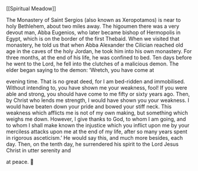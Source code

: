 [[Spiritual Meadow]]
 
The Monastery of Saint Sergios (also known as Xeropotamos) is near to holy Bethlehem, about two miles away. The higoumen there was a very devout man, Abba Eugenios, who later became bishop of Hermopolis in Egypt, which is on the border of the first Thebaid. When we visited that monastery, he told us that when Abba Alexander the Cilician reached old age in the caves of the holy Jordan, he took him into his own monastery. For three months, at the end of his life, he was confined to bed. Ten days before he went to the Lord, he fell into the clutches of a malicious demon. The elder began saying to the demon: ‘Wretch, you have come at  
 
evening time. That is no great deed, for I am bed-ridden and immobilised. Without intending to, you have shown me your weakness, fool! If you were able and strong, you should have come to me fifty or sixty years ago. Then, by Christ who lends me strength, I would have shown you your weakness. I would have beaten down your pride and bowed your stiff neck. This weakness which afflicts me is not of my own making, but something which weighs me down. However, I give thanks to God, to whom I am going, and to whom I shall make known the injustice which you inflict upon me by your merciless attacks upon me at the end of my life, after so many years spent in rigorous asceticism.’ He would say this, and much more besides, each day. Then, on the tenth day, he surrendered his spirit to the Lord Jesus Christ in utter serenity and  
 
at peace.  
